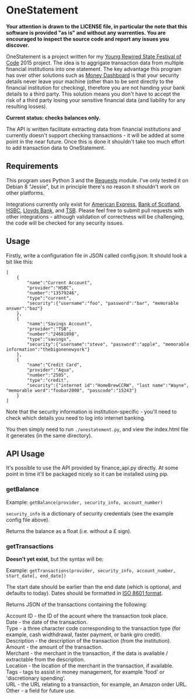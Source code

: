 # OneStatement

**Your attention is drawn to the LICENSE file, in particular the note that this software is provided "as is" and without any warrenties. You are encouraged to inspect the source code and report any issues you discover.**

OneStatement is a project written for my [Young Rewired State Festival of Code](http://festival.yrs.io/) 2015 project. The idea is to aggrigate transaction data from multiple financial institutions into one statement. The key advantage this program has over other solutions such as [Money Dashboard](https://www.moneydashboard.com/) is that your security details never leave your machine (other than to be sent directly to the financial institution for checking), therefore you are not handing your bank details to a third party. This solution means you don't have to accept the risk of a third party losing your sensitive financial data (and liability for any resulting losses).

**Current status: checks balances only.**

The API is written facilitate extracting data from financial institutions and currently doesn't support checking transactions - it will be added at some point in the near future. Once this is done it shouldn't take too much effort to add transaction data to OneStatement.

## Requirements

This program uses Python 3 and the [Requests](http://docs.python-requests.org/en/latest/) module. I've only tested it on Debian 8 "Jessie", but in principle there's no reason it shouldn't work on other platforms.

Integrations currently only exist for [American Express](https://www.americanexpress.com/uk/), [Bank of Scotland](http://www.aquacard.co.uk/), [HSBC](http://www.hsbc.co.uk/1/2/), [Lloyds Bank](http://www.lloydsbank.com/), and [TSB](http://www.tsb.co.uk/). Please feel free to submit pull requests with other integrations - although validation of correctness will be challenging, the code will be checked for any security issues.

## Usage

Firstly, write a configuration file in JSON called config.json. It should look a bit like this:

```
[ 
    { 
        "name":"Current Account",
        "provider":"HSBC",
        "number":"13579246",
        "type":"current",
        "security":{"username":"foo", "password":"bar", "memorable answer":"baz"}
    },
    {
        "name":"Savings Account",
        "provider":"TSB",
        "number":"24681098",
        "type":"savings",
        "security":{"username":"steve", "password":"apple", "memorable information":"thebigonenewyork"}
    },
    {
        "name":"Credit Card",
        "provider":"Aqua",
        "number":"2505",
        "type":"credit",
        "security":{"internet id":"HomeBrewCCRW", "last name":"Wayne", "memorable word":"foobar2000", "passcode":"15243"}
    }
]
```

Note that the security information is institution-specific - you'll need to check which details you need to log into internet banking.

You then simply need to run `./onestatement.py`, and view the index.html file it generates (in the same directory).

## API Usage

It's possible to use the API provided by finance_api.py directly. At some point in time it'll be packaged nicely so it can be installed using pip.

### getBalance

Example: `getBalance(provider, security_info, account_number)`

`security_info` is a dictionary of security credentials (see the example config file above).

Returns the balance as a float (i.e. without a £ sign).

### getTransactions

**Doesn't yet exist**, but the syntax will be:

Example: `getTransactions(provider, security_info, account_number, start_date[, end_date])`

The start date should be earlier than the end date (which is optional, and defaults to today). Dates should be formatted in [ISO 8601 format](https://en.wikipedia.org/wiki/ISO_8601).

Returns JSON of the transactions containing the following:

Account ID - the ID of the acount where the transaction took place.  
Date - the date of the transaction.  
Type - a three character code corresponding to the transaction type (for example, cash widthdrawal, faster payment, or bank giro credit).  
Description - the description of the transaction (from the institution).   
Amount - the amount of the transaction.  
Merchant - the merchant in the transaction, if the data is available / extractable from the description.  
Location - the location of the merchant in the transaction, if available.  
Tags - tags to assist in money management, for example 'food' or 'discretionary spending'.  
URL - the URL relating to a transaction, for example, an Amazon order URL.  
Other - a field for future use.
